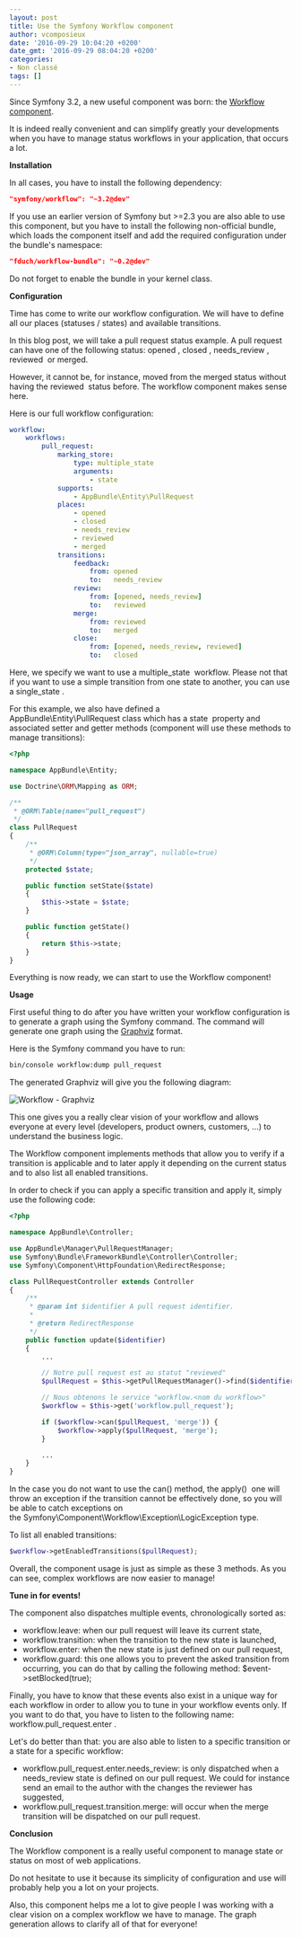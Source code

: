 ```yaml
---
layout: post
title: Use the Symfony Workflow component
author: vcomposieux
date: '2016-09-29 10:04:20 +0200'
date_gmt: '2016-09-29 08:04:20 +0200'
categories:
- Non classé
tags: []
---
```


Since Symfony 3.2, a new useful component was born: the [Workflow component](http://symfony.com/blog/new-in-symfony-3-2-workflow-component).

It is indeed really convenient and can simplify greatly your developments when you have to manage status workflows in your application, that occurs a lot.

**Installation**

In all cases, you have to install the following dependency:

```json
"symfony/workflow": "~3.2@dev"
```

If you use an earlier version of Symfony but &gt;=2.3 you are also able to use this component, but you have to install the following non-official bundle, which loads the component itself and add the required configuration under the bundle's namespace:

```json
"fduch/workflow-bundle": "~0.2@dev"
```

Do not forget to enable the bundle in your kernel class.

**Configuration**

Time has come to write our workflow configuration. We will have to define all our places (statuses / states) and available transitions.

In this blog post, we will take a pull request status example. A pull request can have one of the following status: opened , closed , needs\_review , reviewed  or merged.

However, it cannot be, for instance, moved from the merged status without having the reviewed  status before. The workflow component makes sense here.

Here is our full workflow configuration:

```yaml
workflow:
    workflows:
        pull_request:
            marking_store:
                type: multiple_state
                arguments:
                    - state
            supports:
                - AppBundle\Entity\PullRequest
            places:
                - opened
                - closed
                - needs_review
                - reviewed
                - merged
            transitions:
                feedback:
                    from: opened
                    to:   needs_review
                review:
                    from: [opened, needs_review]
                    to:   reviewed
                merge:
                    from: reviewed
                    to:   merged
                close:
                    from: [opened, needs_review, reviewed]
                    to:   closed
```

Here, we specify we want to use a multiple\_state  workflow. Please not that if you want to use a simple transition from one state to another, you can use a single\_state .

For this example, we also have defined a AppBundle\\Entity\\PullRequest class which has a state  property and associated setter and getter methods (component will use these methods to manage transitions):

```php
<?php

namespace AppBundle\Entity;

use Doctrine\ORM\Mapping as ORM;

/**
 * @ORM\Table(name="pull_request")
 */
class PullRequest
{
    /**
     * @ORM\Column(type="json_array", nullable=true)
     */
    protected $state;

    public function setState($state)
    {
        $this->state = $state;
    }

    public function getState()
    {
        return $this->state;
    }
}
```


Everything is now ready, we can start to use the Workflow component!

**Usage**

First useful thing to do after you have written your workflow configuration is to generate a graph using the Symfony command. The command will generate one graph using the [Graphviz](http://www.graphviz.org/) format.


Here is the Symfony command you have to run:

```sh
bin/console workflow:dump pull_request
```

The generated Graphviz will give you the following diagram:

![Workflow - Graphviz](http://blog.eleven-labs.com/wp-content/uploads/2016/09/Capture-d’écran-2016-09-26-à-20.50.44-1.png)

This one gives you a really clear vision of your workflow and allows everyone at every level (developers, product owners, customers, ...) to understand the business logic.

The Workflow component implements methods that allow you to verify if a transition is applicable and to later apply it depending on the current status and to also list all enabled transitions.

In order to check if you can apply a specific transition and apply it, simply use the following code:

```php
<?php

namespace AppBundle\Controller;

use AppBundle\Manager\PullRequestManager;
use Symfony\Bundle\FrameworkBundle\Controller\Controller;
use Symfony\Component\HttpFoundation\RedirectResponse;

class PullRequestController extends Controller
{
    /**
     * @param int $identifier A pull request identifier.
     *
     * @return RedirectResponse
     */
    public function update($identifier)
    {
        ...

        // Notre pull request est au statut "reviewed"
        $pullRequest = $this->getPullRequestManager()->find($identifier);

        // Nous obtenons le service "workflow.<nom du workflow>"
        $workflow = $this->get('workflow.pull_request');

        if ($workflow->can($pullRequest, 'merge')) {
            $workflow->apply($pullRequest, 'merge');
        }

        ...
    }
}
```

In the case you do not want to use the can() method, the apply()  one will throw an exception if the transition cannot be effectively done, so you will be able to catch exceptions on the Symfony\\Component\\Workflow\\Exception\\LogicException type.

To list all enabled transitions:

```php
$workflow->getEnabledTransitions($pullRequest);
```

Overall, the component usage is just as simple as these 3 methods. As you can see, complex workflows are now easier to manage!

**Tune in for events!**

The component also dispatches multiple events, chronologically sorted as:

-   workflow.leave: when our pull request will leave its current state,
-   workflow.transition: when the transition to the new state is launched,
-   workflow.enter: when the new state is just defined on our pull request,
-   workflow.guard: this one allows you to prevent the asked transition from occurring, you can do that by calling the following method: $event-&gt;setBlocked(true);


Finally, you have to know that these events also exist in a unique way for each workflow in order to allow you to tune in your workflow events only.
If you want to do that, you have to listen to the following name: workflow.pull\_request.enter .

Let's do better than that: you are also able to listen to a specific transition or a state for a specific workflow:

-   workflow.pull\_request.enter.needs\_review: is only dispatched when a needs\_review state is defined on our pull request. We could for instance send an email to the author with the changes the reviewer has suggested,
-   workflow.pull\_request.transition.merge: will occur when the merge transition will be dispatched on our pull request.

**Conclusion**

The Workflow component is a really useful component to manage state or status on most of web applications.

Do not hesitate to use it because its simplicity of configuration and use will probably help you a lot on your projects.

Also, this component helps me a lot to give people I was working with a clear vision on a complex workflow we have to manage. The graph generation allows to clarify all of that for everyone!
